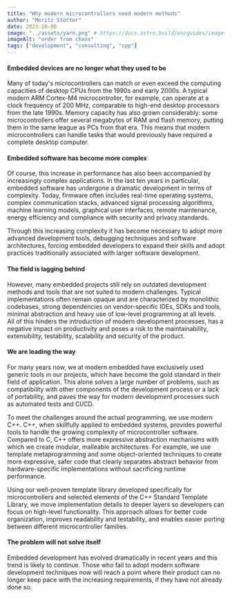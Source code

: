 ```yaml
---
title: "Why modern microcontrollers need modern methods"
author: "Moritz Stötter"
date: 2023-10-06
image: "../assets/yarn.png" # https://docs.astro.build/en/guides/images/#images-in-content-collections
imageAlt: "order from chaos"
tags: ["development", "consulting", "cpp"]
---
```


#### Embedded devices are no longer what they used to be 

Many of today's microcontrollers can match or even exceed the computing capacities of desktop CPUs from the 1990s and early 2000s. A typical modern ARM Cortex-M4 microcontroller, for example, can operate at a clock frequency of 200 MHz, comparable to high-end desktop processors from the late 1990s. Memory capacity has also grown considerably: some microcontrollers offer several megabytes of RAM and flash memory, putting them in the same league as PCs from that era. This means that modern microcontrollers can handle tasks that would previously have required a complete desktop computer. 

#### Embedded software has become more complex

Of course, this increase in performance has also been accompanied by increasingly complex applications. In the last ten years in particular, embedded software has undergone a dramatic development in terms of complexity. Today, firmware often includes real-time operating systems, complex communication stacks, advanced signal processing algorithms, machine learning models, graphical user interfaces, remote maintenance, energy efficiency and compliance with security and privacy standards.

Through this increasing complexity it has become necessary to adopt more advanced development tools, debugging techniques and software architectures, forcing embedded developers to expand their skills and adopt practices traditionally associated with larger software development. 

#### The field is lagging behind

However, many embedded projects still rely on outdated development methods and tools that are not suited to modern challenges. Typical implementations often remain opaque and are characterized by monolithic codebases, strong dependencies on vendor-specific IDEs, SDKs and tools, minimal abstraction and heavy use of low-level programming at all levels. All of this hinders the introduction of modern development processes, has a negative impact on productivity and poses a risk to the maintainability, extensibility, testability, scalability and security of the product. 

#### We are leading the way

For many years now, we at modern embedded have exclusively used generic tools in our projects, which have become the gold standard in their field of application. This alone solves a large number of problems, such as compatibility with other components of the development process or a lack of portability, and paves the way for modern development processes such as automated tests and CI/CD. 

To meet the challenges around the actual programming, we use modern C++. C++, when skillfully applied to embedded systems, provides powerful tools to handle the growing complexity of microcontroller software. Compared to C, C++ offers more expressive abstraction mechanisms with which we create modular, malleable architectures. For example, we use template metaprogramming and some object-oriented techniques to create more expressive, safer code that clearly separates abstract behavior from hardware-specific implementations without sacrificing runtime performance. 

Using our well-proven template library developed specifically for microcontrollers and selected elements of the C++ Standard Template Library, we move implementation details to deeper layers so developers can focus on high-level functionality. This approach allows for better code organization, improves readability and testability, and enables easier porting between different microcontroller families. 

#### The problem will not solve itself 

Embedded development has evolved dramatically in recent years and this trend is likely to continue. Those who fail to adopt modern software development techniques now will reach a point where their product can no longer keep pace with the increasing requirements, if they have not already done so.